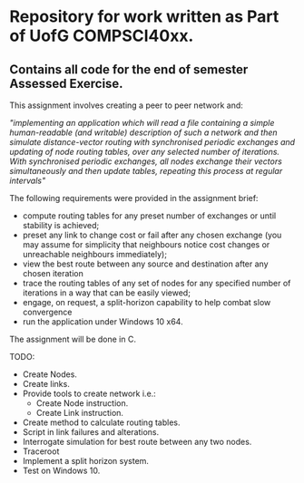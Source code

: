 # Repository for work written as Part of UofG COMPSCI40xx.

## Contains all code for the end of semester Assessed Exercise.

This assignment involves creating a peer to peer network and:

  *"implementing an application which will read a file containing a simple human-readable (and writable) description of such a network and then simulate distance-vector routing with synchronised periodic exchanges and updating of node routing tables, over any selected number of iterations. With synchronised periodic exchanges, all nodes exchange their vectors simultaneously and then update tables, repeating this process at regular intervals"*

  The following requirements were provided in the assignment brief:
* compute routing tables for any preset number of exchanges or until stability is achieved;
* preset any link to change cost or fail after any chosen exchange (you may assume for simplicity that neighbours notice cost changes or unreachable neighbours immediately);
* view the best route between any source and destination after any chosen iteration
* trace the routing tables of any set of nodes for any specified number of iterations in a way that can
be easily viewed;
* engage, on request, a split-horizon capability to help combat slow convergence
* run the application under Windows 10 x64.

The assignment will be done in C.

TODO:
* Create Nodes.
* Create links.
* Provide tools to create network i.e.:
  * Create Node instruction.
  * Create Link instruction.
* Create method to calculate routing tables.
* Script in link failures and alterations.
* Interrogate simulation for best route between any two nodes.
* Traceroot
* Implement a split horizon system.
* Test on Windows 10.
